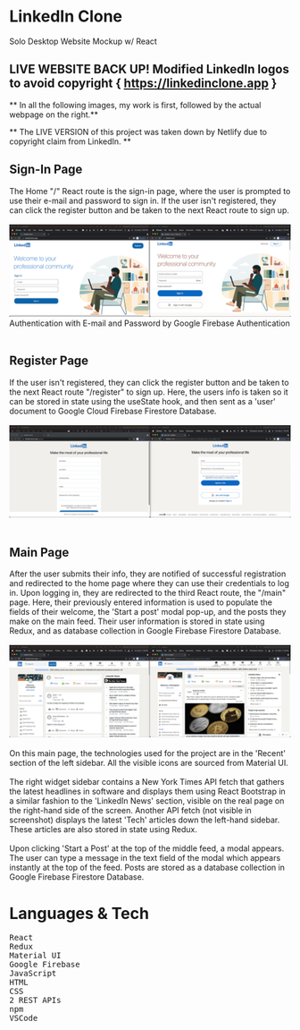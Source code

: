 # LinkedIn Clone    

Solo Desktop Website Mockup w/ React

## LIVE WEBSITE BACK UP!  Modified LinkedIn logos to avoid copyright { https://linkedinclone.app }

** In all the following images, my work is first, followed by the actual webpage on the right.**
<br>

** The LIVE VERSION of this project was taken down by Netlify due to copyright claim from LinkedIn. **

## Sign-In Page
The Home "/" React route is the sign-in page, where the user is prompted to use their e-mail and password to sign in.
If the user isn't registered, they can click the register button and be taken to the next React route to sign up.
<br>
<br>
![Sign In Page Comparison](public/SignInComparison.png)
Authentication with E-mail and Password by Google Firebase Authentication
<br>
<br>

## Register Page
If the user isn't registered, they can click the register button and be taken to the next React route "/register" to sign up.  Here, the users info is taken so it can be stored in state using the useState hook, and then sent as a 'user' document to Google Cloud Firebase Firestore Database.
<br>
<br>
![Register Page Comparison](public/RegisterComparison.png)
<br>
<br>

## Main Page

After the user submits their info, they are notified of successful registration and redirected to the home page where they can use their credentials to log in.
Upon logging in, they are redirected to the third React route, the "/main" page.  Here, their previously entered information is used to populate the fields of their welcome, the 'Start a post' modal pop-up, and the posts they make on the main feed.  Their user information is stored in state using Redux, and as database collection in Google Firebase Firestore Database.
<br>
<br>
![Main Page Comparison](public/MainComparison.png)
<br>
<br>
On this main page, the technologies used for the project are in the 'Recent' section of the left sidebar.   All the visible icons are sourced from Material UI.  
<br>
The right widget sidebar contains a New York Times API fetch that gathers the latest headlines in software and displays them using React Bootstrap in a similar fashion to the 'LinkedIn News' section, visible on the real page on the right-hand side of the screen.  Another API fetch  (not visible in screenshot) displays the latest 'Tech' articles down the left-hand sidebar.  These articles are also stored in state using Redux.  
<br>
Upon clicking 'Start a Post' at the top of the middle feed, a modal appears.  The user can type a message in the text field of the modal which appears instantly at the top of the feed.  Posts are stored as a database collection in Google Firebase Firestore Database.
<br>

# Languages & Tech
<pre>
React
Redux
Material UI
Google Firebase
JavaScript 
HTML
CSS
2 REST APIs
npm
VSCode
</pre>

